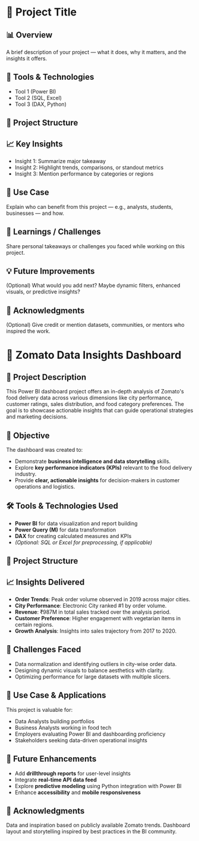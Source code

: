 # 📌 Project Title

## 📊 Overview
A brief description of your project — what it does, why it matters, and the insights it offers.

## 🧰 Tools & Technologies
- Tool 1 (Power BI)
- Tool 2 (SQL, Excel)
- Tool 3 (DAX, Python)

## 📂 Project Structure

## 📈 Key Insights
- Insight 1: Summarize major takeaway
- Insight 2: Highlight trends, comparisons, or standout metrics
- Insight 3: Mention performance by categories or regions

## 🎯 Use Case
Explain who can benefit from this project — e.g., analysts, students, businesses — and how.

## 🧠 Learnings / Challenges
Share personal takeaways or challenges you faced while working on this project.

## 💡 Future Improvements
(Optional) What would you add next? Maybe dynamic filters, enhanced visuals, or predictive insights?

## 🙌 Acknowledgments
(Optional) Give credit or mention datasets, communities, or mentors who inspired the work.

# 🍴 Zomato Data Insights Dashboard

## 📖 Project Description
This Power BI dashboard project offers an in-depth analysis of Zomato's food delivery data across various dimensions like city performance, customer ratings, sales distribution, and food category preferences. The goal is to showcase actionable insights that can guide operational strategies and marketing decisions.

## 🎯 Objective
The dashboard was created to:
- Demonstrate **business intelligence and data storytelling** skills.
- Explore **key performance indicators (KPIs)** relevant to the food delivery industry.
- Provide **clear, actionable insights** for decision-makers in customer operations and logistics.

## 🛠️ Tools & Technologies Used
- **Power BI** for data visualization and report building  
- **Power Query (M)** for data transformation  
- **DAX** for creating calculated measures and KPIs  
- *(Optional: SQL or Excel for preprocessing, if applicable)*

## 📌 Project Structure

## 📈 Insights Delivered
- **Order Trends**: Peak order volume observed in 2019 across major cities.
- **City Performance**: Electronic City ranked #1 by order volume.
- **Revenue**: ₹987M in total sales tracked over the analysis period.
- **Customer Preference**: Higher engagement with vegetarian items in certain regions.
- **Growth Analysis**: Insights into sales trajectory from 2017 to 2020.

## 🧠 Challenges Faced
- Data normalization and identifying outliers in city-wise order data.
- Designing dynamic visuals to balance aesthetics with clarity.
- Optimizing performance for large datasets with multiple slicers.

## 💼 Use Case & Applications
This project is valuable for:
- Data Analysts building portfolios  
- Business Analysts working in food tech  
- Employers evaluating Power BI and dashboarding proficiency  
- Stakeholders seeking data-driven operational insights  

## 🌱 Future Enhancements
- Add **drillthrough reports** for user-level insights  
- Integrate **real-time API data feed**  
- Explore **predictive modeling** using Python integration with Power BI  
- Enhance **accessibility** and **mobile responsiveness**  

## 🙏 Acknowledgments
Data and inspiration based on publicly available Zomato trends. Dashboard layout and storytelling inspired by best practices in the BI community.
